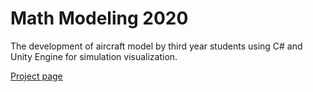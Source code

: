 # Math Modeling 2020

The development of aircraft model by third year students using C# and Unity Engine for simulation visualization.

[Project page](https://antoidco.github.io/MM-2020)
